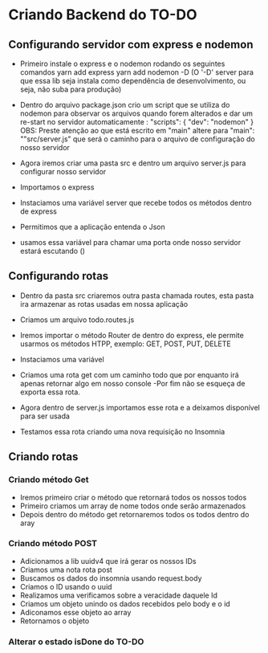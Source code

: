 # Criando Backend do TO-DO

## Configurando servidor com express e nodemon 
- Primeiro instale o express e o nodemon rodando os seguintes comandos 
yarn add express 
yarn add nodemon -D 
(O '-D' server para que essa lib seja instala como dependência de desenvolvimento, ou seja, não suba para produção)

- Dentro do arquivo package.json crio um script que se utiliza do nodemon para observar os arquivos quando forem alterados e dar um re-start no servidor automaticamente  :
"scripts": {
    "dev": "nodemon"
  }
OBS: Preste atenção ao que está escrito em "main" altere para "main": ""src/server.js" que será o caminho para o arquivo de configuração do nosso servidor

- Agora iremos criar uma pasta src e dentro um arquivo server.js para configurar nosso servidor 
- Importamos o express
- Instaciamos uma variável server que recebe todos os métodos dentro de express
- Permitimos que a aplicação entenda o Json
- usamos essa variável para chamar uma porta onde nosso servidor estará escutando ()

## Configurando rotas 
- Dentro da pasta src criaremos outra pasta chamada routes, esta pasta ira armazenar as rotas usadas em nossa aplicação
- Criamos um arquivo todo.routes.js
- Iremos importar o método Router de dentro do express, ele permite usarmos os métodos HTPP, exemplo: GET, POST, PUT, DELETE
- Instaciamos uma variável 
- Criamos uma rota get com um caminho todo que por enquanto irá apenas retornar algo em nosso console
-Por fim não se esqueça de exporta essa rota.
- Agora dentro de server.js importamos esse rota e a deixamos disponível para ser usada

- Testamos essa rota criando uma nova requisição no Insomnia 

## Criando rotas 
### Criando método Get 
- Iremos primeiro criar o método que retornará todos os nossos todos 
- Primeiro criamos um array de nome todos onde serão armazenados 
- Depois dentro do método get retornaremos todos os todos dentro do aray

### Criando método POST
- Adicionamos a lib uuidv4 que irá gerar os nossos IDs
- Criamos uma nota rota post 
- Buscamos os dados do insomnia usando request.body
- Criamos o ID usando o uuid 
- Realizamos uma verificamos sobre a veracidade daquele Id
- Criamos um objeto unindo os dados recebidos pelo body e o id 
- Adiconamos esse objeto ao array 
- Retornamos o objeto

### Alterar o estado isDone do TO-DO

